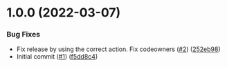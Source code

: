 # 1.0.0 (2022-03-07)


### Bug Fixes

* Fix release by using the correct action. Fix codeowners ([#2](https://github.com/catalystsquad/app-utils-go/issues/2)) ([252eb98](https://github.com/catalystsquad/app-utils-go/commit/252eb983a59a2ffff3b6ef43fe4a5868bf714955))
* Initial commit ([#1](https://github.com/catalystsquad/app-utils-go/issues/1)) ([f5dd8c4](https://github.com/catalystsquad/app-utils-go/commit/f5dd8c46609c341cd022e067357faf17be9b86ce))
